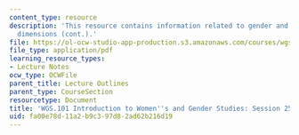 ```yaml
---
content_type: resource
description: 'This resource contains information related to gender and work: global
  dimensions (cont.).'
file: https://ol-ocw-studio-app-production.s3.amazonaws.com/courses/wgs-101-introduction-to-womens-and-gender-studies-fall-2014/fa00e78d11a2b9c397d82ad62b216d19_MITWGS_101F14_Sess25.pdf
file_type: application/pdf
learning_resource_types:
- Lecture Notes
ocw_type: OCWFile
parent_title: Lecture Outlines
parent_type: CourseSection
resourcetype: Document
title: 'WGS.101 Introduction to Women''s and Gender Studies: Session 25 Lecture Outline'
uid: fa00e78d-11a2-b9c3-97d8-2ad62b216d19
---
```

